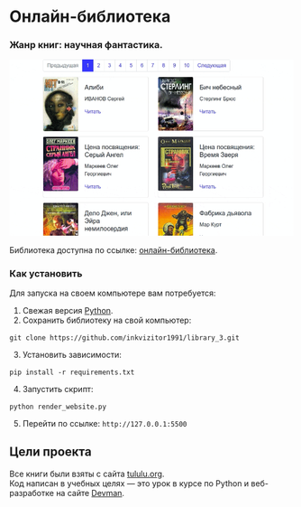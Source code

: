 # Онлайн-библиотека
### Жанр книг: научная фантастика.

![alt text](gif_for_readme.gif)


Библиотека доступна по ссылке: [онлайн-библиотека](https://inkvizitor1991.github.io/library_3/). 
### Как установить

Для запуска на своем компьютере вам потребуется:

1. Свежая версия [Python](https://www.python.org).
2. Сохранить библиотеку на свой компьютер:
```
git clone https://github.com/inkvizitor1991/library_3.git
``` 
3. Установить зависимости:
```
pip install -r requirements.txt
``` 
4. Запустить скрипт:
```
python render_website.py
``` 
5. Перейти по ссылке:
`http://127.0.0.1:5500`

   
## Цели проекта
Все книги были взяты с сайта [tululu.org](https://tululu.org).\
Код написан в учебных целях — это урок в курсе по Python и веб-разработке на сайте [Devman](https://dvmn.org).

